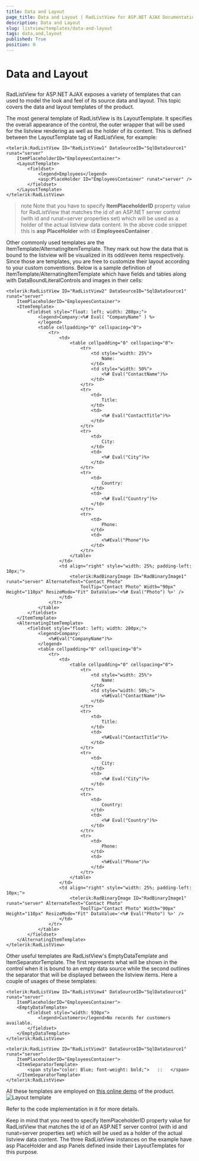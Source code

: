 ```yaml
---
title: Data and Layout
page_title: Data and Layout | RadListView for ASP.NET AJAX Documentation
description: Data and Layout
slug: listview/templates/data-and-layout
tags: data,and,layout
published: True
position: 0
---
```


# Data and Layout



## 

RadListView for ASP.NET AJAX exposes a variety of templates that can used to model the look and feel of its source data and layout. This topic covers the data and layout templates of the product.

The most general template of RadListView is its LayoutTemplate. It specifies the overall appearance of the control, the outer wrapper that will be used for the listview rendering as well as the holder of its content. This is defined between the LayoutTemplate tag of RadListView, for example:

````ASP.NET
<telerik:RadListView ID="RadListView1" DataSourceID="SqlDataSource1" runat="server"
    ItemPlaceholderID="EmployeesContainer">
    <LayoutTemplate>
        <fieldset>
            <legend>Employees</legend>
            <asp:PlaceHolder ID="EmployeesContainer" runat="server" />
        </fieldset>
    </LayoutTemplate>
</telerik:RadListView>
````



>note Note that you have to specify **ItemPlaceholderID** property value for RadListView that matches the id of an ASP.NET server control (with id and runat=server properties set) which will be used as a holder of the actual listview data content. In the above code snippet this is **asp PlaceHolder** with id **EmployeesContainer** .
>


Other commonly used templates are the ItemTemplate/AlternatingItemTemplate. They mark out how the data that is bound to the listview will be visualized in its odd/even items respectively. Since those are templates, you are free to customize their layout according to your custom conventions. Below is a sample definition of ItemTemplate/AlternatingItemTemplate which have fields and tables along with DataBoundLiteralControls and images in their cells:

````ASP.NET
<telerik:RadListView ID="RadListView2" DataSourceID="SqlDataSource1" runat="server"
    ItemPlaceholderID="EmployeesContainer">
    <ItemTemplate>
        <fieldset style="float: left; width: 280px;">
            <legend>Company:<%# Eval( "CompanyName" ) %>
            </legend>
            <table cellpadding="0" cellspacing="0">
                <tr>
                    <td>
                        <table cellpadding="0" cellspacing="0">
                            <tr>
                                <td style="width: 25%">
                                    Name:
                                </td>
                                <td style="width: 50%">
                                    <%# Eval("ContactName")%>
                                </td>
                            </tr>
                            <tr>
                                <td>
                                    Title:
                                </td>
                                <td>
                                    <%# Eval("ContactTitle")%>
                                </td>
                            </tr>
                            <tr>
                                <td>
                                    City:
                                </td>
                                <td>
                                    <%# Eval("City")%>
                                </td>
                            </tr>
                            <tr>
                                <td>
                                    Country:
                                </td>
                                <td>
                                    <%# Eval("Country")%>
                                </td>
                            </tr>
                            <tr>
                                <td>
                                    Phone:
                                </td>
                                <td>
                                    <%#Eval("Phone")%>
                                </td>
                            </tr>
                        </table>
                    </td>
                    <td align="right" style="width: 25%; padding-left: 10px;">
                        <telerik:RadBinaryImage ID="RadBinaryImage1" runat="server" AlternateText="Contact Photo"
                            ToolTip="Contact Photo" Width="90px" Height="110px" ResizeMode="Fit" DataValue='<%# Eval("Photo") %>' />
                    </td>
                </tr>
            </table>
        </fieldset>
    </ItemTemplate>
    <AlternatingItemTemplate>
        <fieldset style="float: left; width: 280px;">
            <legend>Company:
                <%#Eval("CompanyName")%>
            </legend>
            <table cellpadding="0" cellspacing="0">
                <tr>
                    <td>
                        <table cellpadding="0" cellspacing="0">
                            <tr>
                                <td style="width: 25%">
                                    Name:
                                </td>
                                <td style="width: 50%;">
                                    <%#Eval("ContactName")%>
                                </td>
                            </tr>
                            <tr>
                                <td>
                                    Title:
                                </td>
                                <td>
                                    <%#Eval("ContactTitle")%>
                                </td>
                            </tr>
                            <tr>
                                <td>
                                    City:
                                </td>
                                <td>
                                    <%# Eval("City")%>
                                </td>
                            </tr>
                            <tr>
                                <td>
                                    Country:
                                </td>
                                <td>
                                    <%# Eval("Country")%>
                                </td>
                            </tr>
                            <tr>
                                <td>
                                    Phone:
                                </td>
                                <td>
                                    <%#Eval("Phone")%>
                                </td>
                            </tr>
                        </table>
                    </td>
                    <td align="right" style="width: 25%; padding-left: 10px;">
                        <telerik:RadBinaryImage ID="RadBinaryImage1" runat="server" AlternateText="Contact Photo"
                            ToolTip="Contact Photo" Width="90px" Height="110px" ResizeMode="Fit" DataValue='<%# Eval("Photo") %>' />
                    </td>
                </tr>
            </table>
        </fieldset>
    </AlternatingItemTemplate>
</telerik:RadListView>
````



Other useful templates are RadListView's EmptyDataTemplate and ItemSeparatorTemplate. The first represents what will be shown in the control when it is bound to an empty data source while the second outlines the separator that will be displayed between the listview items. Here a couple of usages of these templates:

````ASP.NET
<telerik:RadListView ID="RadListView4" DataSourceID="SqlDataSource1" runat="server"
    ItemPlaceholderID="EmployeesContainer">
    <EmptyDataTemplate>
        <fieldset style="width: 930px">
            <legend>Customers</legend>No records for customers available.
        </fieldset>
    </EmptyDataTemplate>
</telerik:RadListView>
````



````ASP.NET
<telerik:RadListView ID="RadListView3" DataSourceID="SqlDataSource1" runat="server"
    ItemPlaceholderID="EmployeesContainer">
    <ItemSeparatorTemplate>
        <span style="color: Blue; font-weight: bold;">   ::   </span>
    </ItemSeparatorTemplate>
</telerik:RadListView>
````



All these templates are employed on [this online demo](http://demos.telerik.com/aspnet-ajax/listview/examples/templates/datalayouttemplates/defaultcs.aspx) of the product.![Layout template](images/listview_datalayouttemplates.PNG)

Refer to the code implementation in it for more details.

Keep in mind that you need to specify ItemPlaceholderID property value for RadListView that matches the id of an ASP.NET server control (with id and runat=server properties set) which will be used as a holder of the actual listview data content. The three RadListView instances on the example have asp PlaceHolder and asp Panels defined inside their LayoutTemplates for this purpose.
